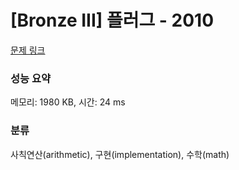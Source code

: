 # [Bronze III] 플러그 - 2010 

[문제 링크](https://www.acmicpc.net/problem/2010) 

### 성능 요약

메모리: 1980 KB, 시간: 24 ms

### 분류

사칙연산(arithmetic), 구현(implementation), 수학(math)


